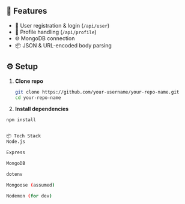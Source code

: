 
## 🔧 Features

- 🔐 User registration & login (`/api/user`)
- 👤 Profile handling (`/api/profile`)
- 🌐 MongoDB connection
- 📦 JSON & URL-encoded body parsing

## ⚙️ Setup

1. **Clone repo**
   ```bash
   git clone https://github.com/your-username/your-repo-name.git
   cd your-repo-name
 2.  **Install dependencies**
   ```bash
   npm install


📦 Tech Stack
Node.js

Express

MongoDB

dotenv

Mongoose (assumed)

Nodemon (for dev)
